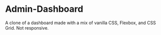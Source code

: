 # Admin-Dashboard

A clone of a dashboard made with a mix of vanilla CSS, Flexbox, and CSS Grid.
Not responsive.
